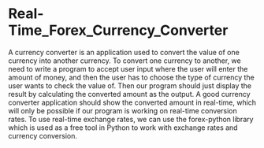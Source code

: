 # Real-Time_Forex_Currency_Converter
A currency converter is an application used to convert the value of one currency into another currency. To convert one currency to another, we need to write a program to accept user input where the user will enter the amount of money, and then the user has to choose the type of currency the user wants to check the value of. Then our program should just display the result by calculating the converted amount as the output. A good currency converter application should show the converted amount in real-time, which will only be possible if our program is working on real-time conversion rates.  To use real-time exchange rates, we can use the forex-python library which is used as a free tool in Python to work with exchange rates and currency conversion.
